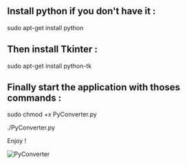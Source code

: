 Install python if you don't have it : 
-----------------------------------

sudo apt-get install python

Then install Tkinter : 
---------------------

sudo apt-get install python-tk


Finally start the application with thoses commands : 
---------------------------------------------------

sudo chmod +x PyConverter.py

./PyConverter.py



Enjoy !


![PyConverter](https://hebergeur-images.com/up/28869e9c0472ff9cc60e5762e11a2ab3.png)


